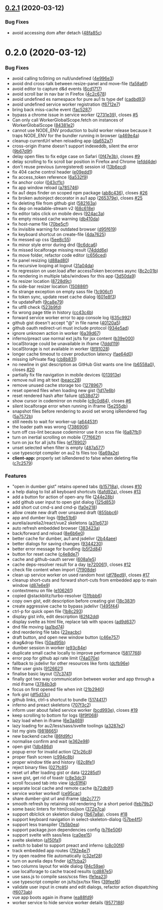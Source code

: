 ## [0.2.1](https://github.com/dumberjs/dumber-gist/compare/v0.2.0...v0.2.1) (2020-03-12)


### Bug Fixes

* avoid accessing dom after detach ([48fa85c](https://github.com/dumberjs/dumber-gist/commit/48fa85c58d81e869e0dfe98b35255706a2e2abb4))



# 0.2.0 (2020-03-12)


### Bug Fixes

* avoid calling toString on null/undefined ([4e996e3](https://github.com/dumberjs/dumber-gist/commit/4e996e37d633b402ab4cf4a31523097316595d13))
* avoid dnd cross-talk between resize-panel and move-file ([fa58a6f](https://github.com/dumberjs/dumber-gist/commit/fa58a6f5ad48b013336d4110f09c3c9a6a030f79))
* avoid editor to capture d&d events ([6cd1717](https://github.com/dumberjs/dumber-gist/commit/6cd171714bd5296a22e22b993acd446daafcc4fc))
* avoid scroll bar in nav bar in Firefox ([4c2c678](https://github.com/dumberjs/dumber-gist/commit/4c2c678c46d6b6fb50e9f948de2bb13f251fdfc6))
* avoid undefined es namespace for pure au1 ts type def ([cadbd93](https://github.com/dumberjs/dumber-gist/commit/cadbd93035a82d646f30e28f0230fa2fbe738e1e))
* avoid undefined service worker registration ([f6712e7](https://github.com/dumberjs/dumber-gist/commit/f6712e72f3cc5b05dced59dc9a96632d036d2dc2))
* bring back miss-cache event ([fac5287](https://github.com/dumberjs/dumber-gist/commit/fac5287e7d1f3861d9c0f992c4dbd41a641f04e3))
* bypass a chrome issue in service worker ([2731e39](https://github.com/dumberjs/dumber-gist/commit/2731e3980729f36049c67d0c1d186aa8502b7d1e)), closes [#5](https://github.com/dumberjs/dumber-gist/issues/5)
* Can only call WorkerGlobalScope.fetch on instances of WorkerGlobalScope ([84381e2](https://github.com/dumberjs/dumber-gist/commit/84381e277e6b21181072175ea598efbc6c336361))
* cannot use NODE_ENV production to build worker release because it traps NODE_ENV for the bundler running in browser ([a469e4a](https://github.com/dumberjs/dumber-gist/commit/a469e4a71188e3dc6ee9a93781838a93406a763a))
* cleanup currentUrl when reloading app ([da652a7](https://github.com/dumberjs/dumber-gist/commit/da652a7e250167956be6c952c74e0c4b5dd1ebd1))
* cross-origin iframe doesn't support indexeddb, silent the error ([9b67d9f](https://github.com/dumberjs/dumber-gist/commit/9b67d9fabc31a522194178d784067e255c65728c))
* delay open files to fix edge case on Safari ([0f47e3b](https://github.com/dumberjs/dumber-gist/commit/0f47e3bbe57d8b508652c31dc927d12932f20c23)), closes [#9](https://github.com/dumberjs/dumber-gist/issues/9)
* delay scrolling to fix scroll bar position in Firefox and Chrome ([efdd4de](https://github.com/dumberjs/dumber-gist/commit/efdd4de07a3cbb301ca463329854e6724ea4d751))
* don't reuse previous (unregistered) session id ([13b6ecd](https://github.com/dumberjs/dumber-gist/commit/13b6ecdfc7bf7c5b19ab4f63ac5bfc4793693fa8))
* fix 404 cache control header ([e09edd1](https://github.com/dumberjs/dumber-gist/commit/e09edd1197e56bf9d8455fe19c425d3adfeeb581))
* fix access_token reference ([6a532f9](https://github.com/dumberjs/dumber-gist/commit/6a532f9e59962d584615d51acf081616ab5c95a0))
* fix anchor color ([043cf1c](https://github.com/dumberjs/dumber-gist/commit/043cf1c6033e66687a7dc4a5945a54bb89200abd))
* fix app window reload ([a785746](https://github.com/dumberjs/dumber-gist/commit/a785746a9d66e87328419478bd5f36d3fbf14662))
* fix au1 deps finder on scoped npm package ([ab8c436](https://github.com/dumberjs/dumber-gist/commit/ab8c43662d5881f71215a01f9498b6cf9e17b36f)), closes [#26](https://github.com/dumberjs/dumber-gist/issues/26)
* fix broken autoinject decorator in au1 app ([265379e](https://github.com/dumberjs/dumber-gist/commit/265379e3e0df2128809f1d6375a5dbbbb447504b)), closes [#25](https://github.com/dumberjs/dumber-gist/issues/25)
* fix deleting file from github gist ([582163a](https://github.com/dumberjs/dumber-gist/commit/582163afc0c6a53ff8c2c354e49ccc5f56a64d67))
* fix dep on readable-stream v2 ([68c618e](https://github.com/dumberjs/dumber-gist/commit/68c618ee7fa64c0e9377c1754bfcb2d51f834147))
* fix editor tabs click on mobile devs ([924ac3a](https://github.com/dumberjs/dumber-gist/commit/924ac3abb2103c89ebd2a9e32567399d51eab5e7))
* fix empty missed cache warning ([db410da](https://github.com/dumberjs/dumber-gist/commit/db410daeb008374a959b036096890d7fb6e81aea))
* fix host-name file ([70be5cf](https://github.com/dumberjs/dumber-gist/commit/70be5cf7b6500023411c397f2f4284a0c9885996))
* fix invisible warning for outdated browser ([d95f619](https://github.com/dumberjs/dumber-gist/commit/d95f619c64f665e6ab1b8e12fd7f3edb70ebc3fc))
* fix keyboard shortcut on create-file ([4da7625](https://github.com/dumberjs/dumber-gist/commit/4da76255a5e0386e4777503650cb19c7ed04a5f8))
* fix messed up css ([5ee8c55](https://github.com/dumberjs/dumber-gist/commit/5ee8c552ac65cf90b0032d7d227ae49591ac31a9))
* fix minor style error during dnd ([9c6dca6](https://github.com/dumberjs/dumber-gist/commit/9c6dca6d2dc12791f329f20d4a63e570891f77f7))
* fix missed localforage missing result ([74ddd6e](https://github.com/dumberjs/dumber-gist/commit/74ddd6e1f5b08ef5778974af5079538d41f2c38a))
* fix move folder, refactor code editor ([c656ced](https://github.com/dumberjs/dumber-gist/commit/c656ced1c254c98d39430d920c44fe583e269d8a))
* fix panel resizing ([d88ad80](https://github.com/dumberjs/dumber-gist/commit/d88ad80d70f6fd707dde42e3ca352beea3ee9357))
* fix recursive looping at logout ([31a04da](https://github.com/dumberjs/dumber-gist/commit/31a04dae55fd4ca8fd8c85852e93ca908f162c49))
* fix regression on user.load after accessToken becomes async ([8c2c01b](https://github.com/dumberjs/dumber-gist/commit/8c2c01b241498efb38df502b748f5f6118e6495e))
* fix rendering in multiple tabs/windows for this app ([3d50da9](https://github.com/dumberjs/dumber-gist/commit/3d50da9226168e44526f3edd660f49223839743f))
* fix resizer location ([8728d9c](https://github.com/dumberjs/dumber-gist/commit/8728d9c6b8ddbe5e43127c482127f45327943fac))
* fix side-bar resizer location ([150886f](https://github.com/dumberjs/dumber-gist/commit/150886f6adb4095ede75a63a10179b44eaa5f43e))
* fix strange exception on empty sass file ([1c906cf](https://github.com/dumberjs/dumber-gist/commit/1c906cfc58f88c5cf3e74677cbaa0890297d185d))
* fix token sync, update reset cache dialog ([601e8f3](https://github.com/dumberjs/dumber-gist/commit/601e8f389663ffa8621d61ae2038a4ae159d5e1d))
* fix updatePath ([9ca8e79](https://github.com/dumberjs/dumber-gist/commit/9ca8e79cd169c5d38468b2573e6895da3b3f4638))
* fix utf8 check ([523b9fd](https://github.com/dumberjs/dumber-gist/commit/523b9fd5805500ed9cad91190d00423e82c7dfc4))
* fix wrong page title in history ([cc43c4b](https://github.com/dumberjs/dumber-gist/commit/cc43c4b67c939e3879eb34b13ab1ba501906f0d4))
* forward service worker error to app console log ([635c992](https://github.com/dumberjs/dumber-gist/commit/635c992caa1c5b10f21e945c69001157d3f598b7))
* github gist doesn't accept "@" in file name ([40120a5](https://github.com/dumberjs/dumber-gist/commit/40120a55edee045ee6c67cc3587062e53d5d7c92))
* github oauth redirect-uri must include protocol ([934e5ad](https://github.com/dumberjs/dumber-gist/commit/934e5ad4535e4f9c7dcd238e88e84f9d43078cf1))
* ignore unknown action in worker ([6a39d67](https://github.com/dumberjs/dumber-gist/commit/6a39d67335b45980734423f5bdc3d63c15cf71a1))
* inferno/preact use normal ext js/ts for jsx content ([b39e000](https://github.com/dumberjs/dumber-gist/commit/b39e00008d6271d77c1d782df1660fabb6ec63c6))
* localStorage could be unavailable in iframe ([7ddd119](https://github.com/dumberjs/dumber-gist/commit/7ddd119d63cf931b6654b4fa5faa0473612a5769))
* localStorage is not available in worker ([8f91028](https://github.com/dumberjs/dumber-gist/commit/8f910289fe02f5cc912120112468d57dfaf7515a))
* longer cache timeout to cover production latency ([fae64d0](https://github.com/dumberjs/dumber-gist/commit/fae64d08342917ec90d06770ddc5e05eab6d2427))
* missing isPrivate flag ([cb8b831](https://github.com/dumberjs/dumber-gist/commit/cb8b8317a5adf9b8c85474d410cd30d0267c8e6d))
* no newline in gist description as GitHub Gist wants one line ([b6558a0](https://github.com/dumberjs/dumber-gist/commit/b6558a042443f8006b6a6ee47cdd0367100ef84b)), closes [#20](https://github.com/dumberjs/dumber-gist/issues/20)
* partially fix file navigation in mobile devices ([013913e](https://github.com/dumberjs/dumber-gist/commit/013913e066765ec08653b62e2d7fecb7b3d76df4))
* remove null img alt text ([beacc28](https://github.com/dumberjs/dumber-gist/commit/beacc28fd003d8eda14e42ddfc61bfa1b564d876))
* remove unused cache storage too ([1278967](https://github.com/dumberjs/dumber-gist/commit/1278967cfbe44a1d4b9b604210863c20949cb872))
* reset opened files when loading new gist ([1d17e6b](https://github.com/dumberjs/dumber-gist/commit/1d17e6b11d827b4a47d11b703ddbbca87783d52a))
* reset rendered hash after failure ([d538d72](https://github.com/dumberjs/dumber-gist/commit/d538d729965ec371ffe458726fdd439d6233c381))
* show cursor in codemirror on mobile ([c9c0d84](https://github.com/dumberjs/dumber-gist/commit/c9c0d8426f67e6ae7e865ba811a204a4da8abd48)), closes [#6](https://github.com/dumberjs/dumber-gist/issues/6)
* silent localforage error when running in iframe ([5e255db](https://github.com/dumberjs/dumber-gist/commit/5e255db44056967a8ded20f325159c223c62e936))
* snapshot files before rendering to avoid set wrong isRendered flag ([5a7572b](https://github.com/dumberjs/dumber-gist/commit/5a7572bc364cae3afaae6aafefdb7e45e3c4984a))
* still needs to wait for worker-up ([a64453f](https://github.com/dumberjs/dumber-gist/commit/a64453fe3526d74abf5ee9247326ca90ed168181))
* the loader path was wrong ([7386906](https://github.com/dumberjs/dumber-gist/commit/7386906ac36dd463351817bae6429c36f0c71a93))
* turn off css-lint because codemirror use it on scss file ([6a87fb1](https://github.com/dumberjs/dumber-gist/commit/6a87fb1e9fc1d8dd26c8c810b499db7eb017a9c6))
* turn on inertial scrolling on mobile ([77f662f](https://github.com/dumberjs/dumber-gist/commit/77f662fa55de68027d429aa83c85ccd1dbcc91a7))
* turn on jsx for all js/ts files ([ef78902](https://github.com/dumberjs/dumber-gist/commit/ef7890223b15ddccf5a0e5e08b3b312eb5b12566))
* unset selected when filter is empty ([487a577](https://github.com/dumberjs/dumber-gist/commit/487a5777a1acd4789accabf27616f1321f01bc04))
* use typescript compiler on au2 ts files too ([6a69a2e](https://github.com/dumberjs/dumber-gist/commit/6a69a2e4bc7c82fd36bbf706a8a9da850429c5eb))
* **client-app:** properly set isRendered to false when deleting file ([c7c2579](https://github.com/dumberjs/dumber-gist/commit/c7c2579d178463d3fb12761bf619ca01f2617329))


### Features

* "open in dumber gist" retains opened tabs ([b15718a](https://github.com/dumberjs/dumber-gist/commit/b15718abb24f91029b789be6113f04dc95ce151e)), closes [#10](https://github.com/dumberjs/dumber-gist/issues/10)
* a help dialog to list all keyboard shortcuts ([6afd92a](https://github.com/dumberjs/dumber-gist/commit/6afd92a28966897a995aff83fa1c3656091722d2)), closes [#13](https://github.com/dumberjs/dumber-gist/issues/13)
* add a button for action of open-any file ([244e28b](https://github.com/dumberjs/dumber-gist/commit/244e28b3a3e61c6cb1651a862fe1ea2520a30b0b))
* add github user input to open gist dialog ([125d853](https://github.com/dumberjs/dumber-gist/commit/125d85343c6df12bb2567c174b8ecf40bc37e899))
* add short cut cmd-s and cmd-p ([fa0e218](https://github.com/dumberjs/dumber-gist/commit/fa0e21811a3232686c207e0213f306d3284fc342))
* allow create new draft over unsaved draft ([855bbc6](https://github.com/dumberjs/dumber-gist/commit/855bbc66ea9385739e9b523e64e1679327dbabf9))
* app and dumber logs ([99e51b6](https://github.com/dumberjs/dumber-gist/commit/99e51b628fb0f9f0680f2de154f53f1cbf1fe195))
* aurelia/aurelia2/react/vue2 skeletons ([a31e673](https://github.com/dumberjs/dumber-gist/commit/a31e6739d3e4b818636d1a59f7b51ebe7bb53784))
* auto refresh embedded browser ([383423a](https://github.com/dumberjs/dumber-gist/commit/383423a539f8db604fafc4d7e9f9fba0961e136e))
* back/forward and reload ([8e6b6e0](https://github.com/dumberjs/dumber-gist/commit/8e6b6e026c8751b8b800a7947073a4dd11f15b79))
* better cache for dumber, au1 and jsdelivr ([2b44aee](https://github.com/dumberjs/dumber-gist/commit/2b44aeecded54bb46f643e5e1fb97bf86c3aed47))
* better dialogs for saving changes ([9344230](https://github.com/dumberjs/dumber-gist/commit/934423089095f5af11e97078ef8fec3dfbded092))
* better error message for bundling ([b5f2d84](https://github.com/dumberjs/dumber-gist/commit/b5f2d84a43ce647d17e9d0da2187e558c6b3b97f))
* button for reset cache ([c4e8de7](https://github.com/dumberjs/dumber-gist/commit/c4e8de763f54c8ac64d1b651caeb0fa0a496ebbb))
* cache and github-oauth server ([608a1e5](https://github.com/dumberjs/dumber-gist/commit/608a1e5c79e20fbcd9021503ec8b2bd48c86df93))
* cache deps-resolver result for a day ([e720061](https://github.com/dumberjs/dumber-gist/commit/e720061d73d12aa11543760060b8395acc2d5db1)), closes [#12](https://github.com/dumberjs/dumber-gist/issues/12)
* check file content when import ([7f908de](https://github.com/dumberjs/dumber-gist/commit/7f908de9472ac48412ece042f3bf558b34ca20cd))
* clean up service worker on used random host ([df78ed9](https://github.com/dumberjs/dumber-gist/commit/df78ed9a2edf33bd843f272067cdafd45437e151)), closes [#17](https://github.com/dumberjs/dumber-gist/issues/17)
* cleanup short-cuts and forward short-cuts from embedded app to main window ([d87e6e9](https://github.com/dumberjs/dumber-gist/commit/d87e6e9114bcef02f9360107d43cd2a8d2d59e91))
* contextmenu on file ([e106261](https://github.com/dumberjs/dumber-gist/commit/e106261b8c33a99f62dad80e917ab9c37b6f033d))
* copied @stackblitz/turbo-resolver ([51fbbb6](https://github.com/dumberjs/dumber-gist/commit/51fbbb6af7312da98f2586e2aeba905f182867da))
* copy own gist, edit description before creating gist ([18c383f](https://github.com/dumberjs/dumber-gist/commit/18c383f9298940b2a23bb73f81b505efa2fde44e))
* create aggressive cache to bypass jsdelivr ([1495f44](https://github.com/dumberjs/dumber-gist/commit/1495f44328a388b4004b00f259d92b52b23bd1d7))
* ctrl-p for quick open file ([1b8c293](https://github.com/dumberjs/dumber-gist/commit/1b8c2937ef64d69877f18cea854211cfa5a2eb7a))
* display gist info, edit description ([62f42dd](https://github.com/dumberjs/dumber-gist/commit/62f42ddf8d69790dc8ef8ac505b986783b6bbab3))
* display svelte as html file, replace tab with spaces ([ad9d637](https://github.com/dumberjs/dumber-gist/commit/ad9d63795d3bb10a597bb2633eb2b12a07520fb5))
* dnd file moving ([aa1bd74](https://github.com/dumberjs/dumber-gist/commit/aa1bd744c6985517b1c77f503093953c80fa77ce))
* dnd reordering file tabs ([22eacbc](https://github.com/dumberjs/dumber-gist/commit/22eacbc1364b9a2bf9c904e4f5568a316052779d))
* draft button, and open new window button ([c46e757](https://github.com/dumberjs/dumber-gist/commit/c46e75755eabef3ed43a4390b9190e3e077b2533))
* drag&drop files ([50ad95b](https://github.com/dumberjs/dumber-gist/commit/50ad95bab2de13e70011797868ecbcb03f8c1e86))
* dumber session in worker ([e93c84e](https://github.com/dumberjs/dumber-gist/commit/e93c84e7d2d710a93a830742fe583f9d8c367035))
* duplicate small cache locally to improve performance ([5817768](https://github.com/dumberjs/dumber-gist/commit/58177686746cb3b4cb04a2c73c9f9a34552d6a51))
* error pop for github api rate limit ([74a070e](https://github.com/dumberjs/dumber-gist/commit/74a070e881d1002c7853bfe32bf6bfcb1ad88ca8))
* fallback to jsdelivr for other resources like fonts ([dcfb96e](https://github.com/dumberjs/dumber-gist/commit/dcfb96e0dbcf5aa6a3df058bf0f77c0210f0c3b0))
* filter user gists ([9126621](https://github.com/dumberjs/dumber-gist/commit/9126621fca9e582b2e6c0efa70635a384e4d8291))
* finalise basic layout ([17c3741](https://github.com/dumberjs/dumber-gist/commit/17c3741905eceb875b440358a282ad6c4475d241))
* finally got two way communication between worker and app through a mid iframe ([3784b3d](https://github.com/dumberjs/dumber-gist/commit/3784b3de6c1746e5993a877a117a9a1c08ee5c0d))
* focus on first opened file when init ([21b2940](https://github.com/dumberjs/dumber-gist/commit/21b294063a3bf936a9dfd1c1455581f1af0c9154))
* fork gist ([df5d33c](https://github.com/dumberjs/dumber-gist/commit/df5d33c7cd25c3c69b386cdffca4d5c4e03872df))
* github links, ctrl-s shortcut to bundle ([5174417](https://github.com/dumberjs/dumber-gist/commit/5174417d81849fe42a6835eb44bacbe6d5165967))
* inferno and preact skeletons ([707f3c2](https://github.com/dumberjs/dumber-gist/commit/707f3c2b5080d619b314d8c8ab2719f8f5a33122))
* inform user about failed service worker ([bcd993e](https://github.com/dumberjs/dumber-gist/commit/bcd993ea40917f93a59f46bb6647635265454ef0)), closes [#19](https://github.com/dumberjs/dumber-gist/issues/19)
* keep scrolling to bottom for logs ([8f9f068](https://github.com/dumberjs/dumber-gist/commit/8f9f06853ea9684d5ab5ae3a798ff042fe069e82))
* lazy load when in iframe ([6e3a469](https://github.com/dumberjs/dumber-gist/commit/6e3a4696b1d6d08a7cd54a265b2fdb3aec6fe693))
* lazy loading for au2/less/sass/svelte toolings ([a3287e2](https://github.com/dumberjs/dumber-gist/commit/a3287e2c3c2aa178b7ab8cee6808d3bebbda15c0))
* list my gists ([9818665](https://github.com/dumberjs/dumber-gist/commit/98186657efdfd671a76f003f8a90c94be6ccd16f))
* new backend cache ([86fd9fc](https://github.com/dumberjs/dumber-gist/commit/86fd9fce1f93c9c791e3bee37693de5e717373d1))
* normalise confirm and wait ([e362e98](https://github.com/dumberjs/dumber-gist/commit/e362e98f02a50959d10be517036a5ae59d6a0a53))
* open gist ([1db486d](https://github.com/dumberjs/dumber-gist/commit/1db486dba1ddf70367f36f6597035e5df35a812b))
* popup error for invalid action ([21c26c8](https://github.com/dumberjs/dumber-gist/commit/21c26c8ce417fae6a95d225c5e4796d2eb7b01e4))
* proper flash screen ([c994c8b](https://github.com/dumberjs/dumber-gist/commit/c994c8b2ebc4bc332557ccad07b75af8c64bccd5))
* proper window title and history ([62c8fe1](https://github.com/dumberjs/dumber-gist/commit/62c8fe1eb3154ca4757ac19e97c0a2d00d49c106))
* reject binary files ([027fc85](https://github.com/dumberjs/dumber-gist/commit/027fc85b241cf074346a7272a38084496278c76a))
* reset url after loading gist or data ([22285d1](https://github.com/dumberjs/dumber-gist/commit/22285d186121d44b17d8896e167a31edb2c74554))
* save gist, get rid of toastr ([c8e3dc3](https://github.com/dumberjs/dumber-gist/commit/c8e3dc398bc94c7a83fc3263a628556157bef6c3))
* scroll focused tab into view ([dc61ff4](https://github.com/dumberjs/dumber-gist/commit/dc61ff4c70a2638eab16675a15d0c529691c04ff))
* separate local cache and remote cache ([b72db91](https://github.com/dumberjs/dumber-gist/commit/b72db917415fe01c249ba395df8bb09f164ee7ea))
* service worker worked! ([ce95cac](https://github.com/dumberjs/dumber-gist/commit/ce95caca39c325f7556bf8c7c260711efe7bb88c))
* share dumber-gist url and iframe ([de2c777](https://github.com/dumberjs/dumber-gist/commit/de2c7770596cb351fc9dcd33b512f0ec43587c02))
* smooth refresh by retaining old rendering for a short period ([feb79b2](https://github.com/dumberjs/dumber-gist/commit/feb79b21d7908b6a255677740fc921600f50c79e))
* some basic linters for html/css/json ([372e7ca](https://github.com/dumberjs/dumber-gist/commit/372e7cac304ec04673556ec3dda3e9f6c6e27e2c))
* support dblclick on skeleton dialog ([1b67a8a](https://github.com/dumberjs/dumber-gist/commit/1b67a8a769e919e7a9377d17fc235fe7f8e23683)), closes [#18](https://github.com/dumberjs/dumber-gist/issues/18)
* support keyboard navigation in select-skeleton-dialog ([57be4f5](https://github.com/dumberjs/dumber-gist/commit/57be4f586eb751e3697bc50147cc7874fa5d7c46))
* support less transpiler ([7b5b0ea](https://github.com/dumberjs/dumber-gist/commit/7b5b0eafa86b342d83ccd0e88972729999ae7d99))
* support package.json dependencies config ([b76e506](https://github.com/dumberjs/dumber-gist/commit/b76e50634e6654567ba95bb51b682c82b6fd7d21))
* support svelte with sass/less ([ca0ee15](https://github.com/dumberjs/dumber-gist/commit/ca0ee155edcde857b7c5644d88b2e98d7a8fa70d))
* svelte skeleton ([a150fa1](https://github.com/dumberjs/dumber-gist/commit/a150fa18841098f48c33391c141c9f9ef770cc8d))
* switch to babel to support preact and inferno ([c8c00f4](https://github.com/dumberjs/dumber-gist/commit/c8c00f49d18d1e8c5f1a3a4dff9f66744d35eacc))
* track embedded app routes ([792e4e7](https://github.com/dumberjs/dumber-gist/commit/792e4e7860d90eaf1220253e08f6279cd4486d58))
* try open readme file automatically ([c32ef28](https://github.com/dumberjs/dumber-gist/commit/c32ef285fad4cd9737da05a60d865e1a25f5cdff))
* turn on aurelia deps finder ([d7fcba2](https://github.com/dumberjs/dumber-gist/commit/d7fcba28bb2e9354c445d317c8aed07cde303a3d))
* two columns layout for wide dialog ([94c59ae](https://github.com/dumberjs/dumber-gist/commit/94c59aeca1e68b7ada1096dc0d100dbc7e13d2a0))
* use localforage to cache traced results ([cd887e5](https://github.com/dumberjs/dumber-gist/commit/cd887e5efdf225a989d45a2df846c7d0cc786863))
* use sass.js to compile sass/scss files ([fe1ea23](https://github.com/dumberjs/dumber-gist/commit/fe1ea232cdb12d5dffb14b33886eefce8aab098f))
* use typescript compiler on js/ts/jsx/tsx files ([39fee16](https://github.com/dumberjs/dumber-gist/commit/39fee162500e21a52f79685ef26a29b179d99a85))
* validate user input in create and edit dialogs, refactor action dispatching ([f6073ab](https://github.com/dumberjs/dumber-gist/commit/f6073abc22a580d3d08520b946037355b6ca2b33))
* vue app boots again in iframe ([ea88fd9](https://github.com/dumberjs/dumber-gist/commit/ea88fd9e655fe0bcd62da9f334d5842a3e9638c6))
* worker service to hide service worker details ([9577188](https://github.com/dumberjs/dumber-gist/commit/95771886bc0753ad2a1f41692ba283c649191d6d))




